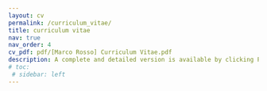 ```yaml
---
layout: cv
permalink: /curriculum_vitae/
title: curriculum vitae
nav: true
nav_order: 4
cv_pdf: pdf/[Marco Rosso] Curriculum Vitae.pdf
description: A complete and detailed version is available by clicking PDF icon.
# toc:
 # sidebar: left
---
```

